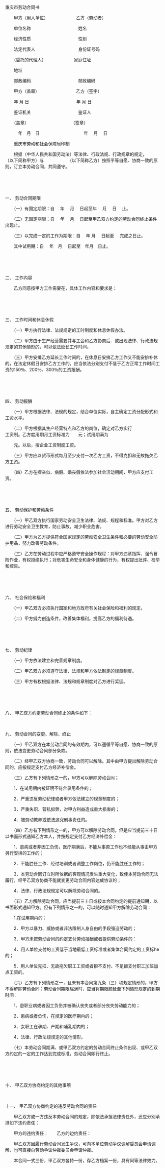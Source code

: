 



重庆市劳动合同书



 

　　甲方（用人单位）　　　　　　　乙方（劳动者）

　　单位名称　　　　　　　　　　　姓名

　　经济性质　　　　　　　　　　　性别

　　法定代表人　　　　　　　　　　身份证号码

　　（委托的代理人）　　　　　　　家庭住址

　　地址

　　邮政编码　　　　　　　　　　　邮政编码　　

　　甲方（盖章）　　　　　　　　　乙方（签字）

　　年 月 日　　　　　　　　　　　年 月 日　　

　　鉴证机关　　　　　　　　　　　鉴证人

　　（盖章）　　　　　　　　　　 （签章）　

　　　年　月　日　　　　　　　　　　 年　 月　 日　　

　　重庆市劳动和社会保障局印制　　

　　根据（中华人民共和国劳动法）等法律、行政法规、行政规章的规定，　　　　　　 （以下简称甲方）与　　　　　　（以下简称乙方）按照平等自愿、协商一致的原则，订立本劳动合同，共同遵守。

　　

　　

一、
劳动合同期限

　　（一）有固定期限：自　 年　 月　 日起至年　 月　 日　 止。

　　（二）无固定期限：自　 年　 月　 日起至甲乙双方约定的劳动合同终止条件出现止。

　　（三）以完成一定的工作为期限：自　 年 月　 日起至　 完成之日止。

　　其中试用期：自　 年　月　 日起至　年月　日止。

　　

　　

二、
工作内容

　　乙方同意按甲方工作需要在，具体工作内容和要求是：

　　

　　

三、
工作时间和休息休假

　　（一）甲方执行法律、法规规定的工时制度和休息休假办法。

　　（二）甲方由于生产经营需要并与工会和乙方协商后．或出现法律、行政法规规定的其他情形的，可以依法延长工作时间。

　　（三）甲方安排乙方延长工作时间的，在休息日安排乙方工作又不能安排补休的，在法定休假日安排乙方工作的，应当依法分别支付不低于乙方正常工作时间工资的150％、200％、300％的工资报酬。

　　

　　

四、
劳动报酬

　　（一）甲方根据法律、法规的规定，结合单位实际，自主确定工资分配形式和工资水平。

　　（二）甲方根据其生产经营特点和乙方的岗位，确定对乙方实行　　　　　　　　工资制。乙方度用期月工资标准为　　元；试用期满为

　　元。以后，按企业工资制度工资。

　　（三）甲方应以货币形式每月至少支付一次乙方工资，不得克扣和无故拖欠乙方工资。

　　（四）乙方在探亲似、病假、婚丧假依法参加社会活动期间，甲方应支付工资。

　　

　　

五、
劳动保护和劳动条件

　　（一）甲乙双方执行国家劳动安全卫生法律、法规、规程和标准。甲方对乙方进行劳动安全卫生教育，防止事故，减少职业危害。

　　（二）甲方为乙方提供符合国家规定的劳动安全卫生条件和必要的劳动安全防护用品，努力改善劳动条件。

　　（三）乙方在劳动过程中应严格遵守安全操作规程：对甲方违章指挥、强令冒险作业，有权拒绝执行；对危害生命安全和身体健康的行为，有权提出批评、检举和控告。

　　

　　

六、
社会保险和福利

　　（一）甲乙双方必须执行国家和地方政府有关社会保险和福利的规定。

　　（二）甲方努力创造条件，改善集体福利，提高乙方的福利待遇。

　　

　　

七、
劳动纪律

　　（一）甲方依法建立和完善规章制度。

　　（二）甲乙双方必须遵守法律、法规和甲方依法制定的规章制度。

　　（三）甲方有权根据法律、法规和规章制度对乙方进行奖惩。

　　

　　

八、
甲乙双方约定劳动合同终止的条件如下：

　　

九、
劳动合同的变更、解除、终止

　　（一）甲乙双方在本劳动合同的有效期内，可以遵循平等自愿、协商一致的原则，依法变更劳动合同部分条款。

　　（二）经甲乙双方协商一致，劳动合同可以解除。其中由甲方提出解除劳动合同的，应按规定支付乙方经济补偿金。

　　（三）乙方有下列情形之一的，甲方可以解除劳动合同；

　　1．在试用期内被证明不符合录用条件的；

　　2．严重违反劳动纪律或者甲方依法建立的规章制度的；

　　3．严重失职、营私抑弊，对甲方利益造成重大损害的；

　　4．被劳动教养或依法追究刑事责任的。

　　（四）乙方有下列情形之一的，甲方可以解除劳动合同，但是应当提前三十日以书面形式通知乙方本人，并按规定支付乙方经济补偿金：

　　1．患病或者非因工负伤，医疗期满后，不能从事原工作也不经能从事由甲方另行安排的工作的；

　　2．不能胜任工作．经过培训或者调整工作岗位，仍不能胜任工作的；

　　3．本劳动合同订立时所依据的客观情况发生重大变化，致使本劳动合同无法履行，经甲乙双方协商不能就变更劳动合同内容达成协议的；

　　4．法律、行政法规规定可以解除劳动合同的。

　　（五）乙方解除劳动合同。应当提前三十日或按本合同约定的提前通知期，以书面形式通知甲方。但有下列情形之一的，可以随时通知甲方解除劳动合同：

　　1.在试用期内的；

　　2．甲方以暴力、威胁或者非法限制人身自由的手段强迫劳动的；

　　3．甲方未按劳动合同的约定支付劳动报酬或者提供劳动条件的：

　　4．用人单位支付的工资低于当地最低工资标准或者集体合同约定的工资标he的；

　　5．用人单位克扣、无故拖欠职工工资或者拒不支付、不足额支付职工加班加点工资的。

　　（六）乙方有下列情形之一，且未有本合同第九条（三）项规定情形的，甲方不得解除劳动合同；劳动合同期限届满时，应当将期限颇延至下列情形规定的到期时间：

　　1、患职业病或者因工负伤并被确认丧失或者部分丧失劳动能力的；

　　2、患病或者负伤，在规定的医疗期内的；

　　3、女职工在孕期、产期和哺乳期内的；

　　4、法律、行政法规规定的其他情形。

　　（七）本劳动合同期满、或甲乙双方约定的劳动合同终止条件出现、或甲乙双方约定的一定的工作达到完成标准，劳动合同即行终止。

　　

　　

十、
甲乙双方协商约定的其他事项

　　

十一、
甲乙双方协商约定的违反劳动合同的责任

　　甲乙双方或一方违反本劳动合同的规定，除依法承担法律责任外，还应分别承担如下违约责任：　　

　　甲方的违约责任：　　乙方的边约责任：　　

　　甲乙双方因履行劳动合同发生争议，可向本单位劳动争议调解委员会申请调解，也可直接向劳动争议仲裁委员会申请仲裁。

　　本合同一式三份，甲乙双方各持一份，存乙方档案一份，具有同等法律效力。